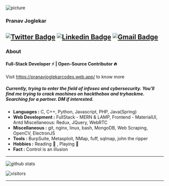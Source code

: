 ![picture](https://raw.githubusercontent.com/saadeghi/saadeghi/master/dino.gif)

### Pranav Joglekar
[![Twitter Badge](https://img.shields.io/badge/-Pranav_Joglekar-1ca0f1?style=flat-square&logo=twitter&logoColor=white&link=https://twitter.com/joglekar_pranav)](https://twitter.com/joglekar_pranav)  [![Linkedin Badge](https://img.shields.io/badge/-Pranav_Joglekar-blue?style=flat-square&logo=Linkedin&logoColor=white&link=https://www.linkedin.com/in/pranav-joglekar//)](https://www.linkedin.com/in/pranav-joglekar/) [![Gmail Badge](https://img.shields.io/badge/-pranav26joglekar@gmail.com-c14438?style=flat-square&logo=Gmail&logoColor=white&link=mailto:pranav26joglekar@gmail.com)](mailto:pranav26joglekar@gmail.com)
---------------------------------------------------------------------------------------------------------------------------------------------------------------------------------
### About

#### Full-Stack Developer :zap: | Open-Source Contributor :fire: 
Visit https://pranavjoglekarcodes.web.app/ to know more

##### Currently, trying to enter the field of infosec and cybersecurity. You'll find me trying to crack machines on hackthebox and tryhackme. Searching for a partner. DM if interested.

-  **Languages :** C, C++, Python, Javascript, PHP, Java(Spring)  
-  **Web Development :** FullStack - MERN & LAMP, Frontend - MaterialUI, Antd Miscellaneous: Redux, JQuery, WebRTC
-  **Miscellaneous :** git, nginx, linux, bash, MongoDB, Web Scraping, OpenCV, ElectronJS
-  **Tools :** BurpSuite, Metasploit, NMap, fuff, sqlmap, john the ripper
-  **Hobbies :** Reading :book: , Playing :basketball:
-  **Fact :** Control is an illusion 

---------------------------------------------------------------------------------------------------------------------------------------------------------------------------------

![github stats](https://github-readme-stats.vercel.app/api?username=Pranav2612000&show_icons=true)  

![visitors](https://visitor-badge.laobi.icu/badge?page_id=Pranav2612000.Pranav2612000)

---------------------------------------------------------------------------------------------------------------------------------------------------------------------------------
